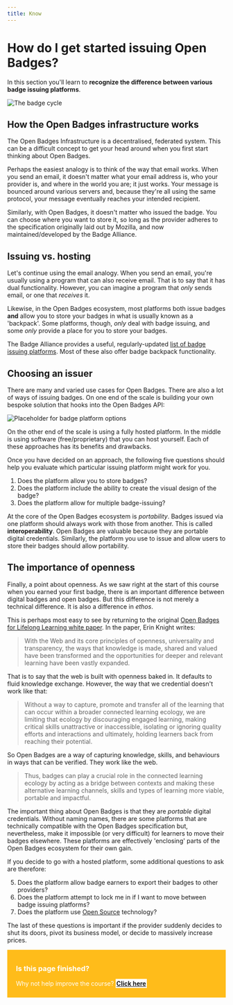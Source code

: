 ```yaml
---
title: Know
---
```


# How do I get started issuing Open Badges?

In this section you'll learn to **recognize the difference between various badge issuing platforms**.

<img src="{{ site.baseurl }}/img/visual-thinkery/workforce-pipeline.png" alt="The badge cycle">

## How the Open Badges infrastructure works
The Open Badges Infrastructure is a decentralised, federated system. This can be a difficult concept to get your head around when you first start thinking about Open Badges.

Perhaps the easiest analogy is to think of the way that email works. When you send an email, it doesn't matter what your email address is, who your provider is, and where in the world you are; it just works. Your message is bounced around various servers and, because they're all using the same protocol, your message eventually reaches your intended recipient.

Similarly, with Open Badges, it doesn't matter who issued the badge. You can choose where you want to store it, so long as the provider adheres to the specification originally laid out by Mozilla, and now maintained/developed by the Badge Alliance.

## Issuing vs. hosting
Let's continue using the email analogy. When you send an email, you're usually using a program that can also receive email. That is to say that it has dual functionality. However, you can imagine a program that <em>only</em> sends email, or one that <em>receives</em> it.

Likewise, in the Open Badges ecosystem, most platforms both issue badges <strong>and</strong> allow you to store your badges in what is usually known as a 'backpack'. Some platforms, though, <em>only</em> deal with badge issuing, and some <em>only</em> provide a place for you to store your badges.

The Badge Alliance provides a useful, regularly-updated <a href="http://www.badgealliance.org/badge-issuing-platforms/">list of badge issuing platforms</a>. Most of these also offer badge backpack functionality.

## Choosing an issuer
There are many and varied use cases for Open Badges. There are also a lot of ways of issuing badges. On one end of the scale is building your own bespoke solution that hooks into the Open Badges API:

<img src="{{ site.baseurl }}/img/badge-platform-options.jpg" alt="Placeholder for badge platform options">

On the other end of the scale is using a fully hosted platform. In the middle is using software (free/proprietary) that you can host yourself. Each of these approaches has its benefits and drawbacks.

Once you have decided on an approach, the following five questions should help you evaluate which particular issuing platform might work for you.

1. Does the platform allow you to store badges?
3. Does the platform include the ability to create the visual design of the badge?
4. Does the platform allow for multiple badge-issuing?

At the core of the Open Badges ecosystem is <em>portability</em>. Badges issued via one platform should always work with those from another. This is called <strong>interoperability</strong>. Open Badges are valuable because they are portable digital credentials. Similarly, the platform you use to issue and allow users to store their badges should allow portability.

## The importance of openness

Finally, a point about openness. As we saw right at the start of this course when you earned your first badge, there is an important difference between digital badges and open badges. But this difference is not merely a technical difference. It is also a difference in <em>ethos</em>.

This is perhaps most easy to see by returning to the original <a href="http://www.badgealliance.org/wp-content/uploads/2014/06/OpenBadges-Working-Paper_012312.pdf">Open Badges for Lifelong Learning white paper</a>. In the paper, Erin Knight writes:

<blockquote>With the Web and its core principles of openness, universality and transparency, the ways that knowledge is made, shared and valued have been transformed and the opportunities for deeper and relevant learning have been vastly expanded.</blockquote>

That is to say that the web is built with openness baked in. It defaults to fluid knowledge exchange. However, the way that we credential doesn't work like that:

<blockquote>Without a way to capture, promote and transfer all of the learning that can occur within a broader connected learning ecology, we are limiting that ecology by discouraging engaged learning, making critical skills unattractive or inaccessible, isolating or ignoring quality efforts and interactions and ultimately, holding learners back from reaching their potential.</blockquote>

So Open Badges are a way of capturing knowledge, skills, and behaviours in ways that can be verified. They work like the web.

<blockquote>Thus, badges can play a crucial role in the connected learning ecology by acting as a bridge between contexts and making these alternative learning channels, skills and types of learning more viable, portable and impactful.</blockquote>

The important thing about Open Badges is that they are <em>portable</em> digital credentials. Without naming names, there are some platforms that are technically compatible with the Open Badges specification but, nevertheless, make it impossible (or very difficult) for learners to move their badges elsewhere. These platforms are effectively 'enclosing' parts of the Open Badges ecosystem for their own gain.

If you decide to go with a hosted platform, some additional questions to ask are therefore:

5. Does the platform allow badge earners to export their badges to other providers?
6. Does the platform attempt to lock me in if I want to move between badge issuing platforms?
7. Does the platform use <a href="https://simple.wikipedia.org/wiki/Free_and_open-source_software">Open Source</a> technology?

The last of these questions is important if the provider suddenly decides to shut its doors, pivot its business model, or decide to massively increase prices. 

<div style="background:#FFBC1A; padding:10px; padding-left:20px; color:white;">
<h3>Is this page finished?</h3>
<p>Why not help improve the course? <strong><a style="background:white; padding:2px;" href="https://github.com/thinkoutloudclub/badge-course/wiki/Help-improve-the-Open-Badges-101-course">Click here</a></strong></p>
</div>
